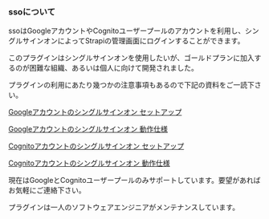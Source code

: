 ### ssoについて

ssoはGoogleアカウントやCognitoユーザープールのアカウントを利用し、シングルサインオンによってStrapiの管理画面にログインすることができます。

このプラグインはシングルサインオンを使用したいが、ゴールドプランに加入するのが困難な組織、あるいは個人に向けて開発されました。

プラグインの利用にあたり幾つかの注意事項もあるので下記の資料をご一読下さい。

[Googleアカウントのシングルサインオン セットアップ](ja/google/setup.md)

[Googleアカウントのシングルサインオン 動作仕様](ja/google/admin.md)

[Cognitoアカウントのシングルサインオン セットアップ](ja/cognito/setup.md)

[Cognitoアカウントのシングルサインオン 動作仕様](ja/cognito/admin.md)


現在はGoogleとCognitoユーザープールのみサポートしています。要望があればお気軽にご連絡下さい。

プラグインは一人のソフトウェアエンジニアがメンテナンスしています。

